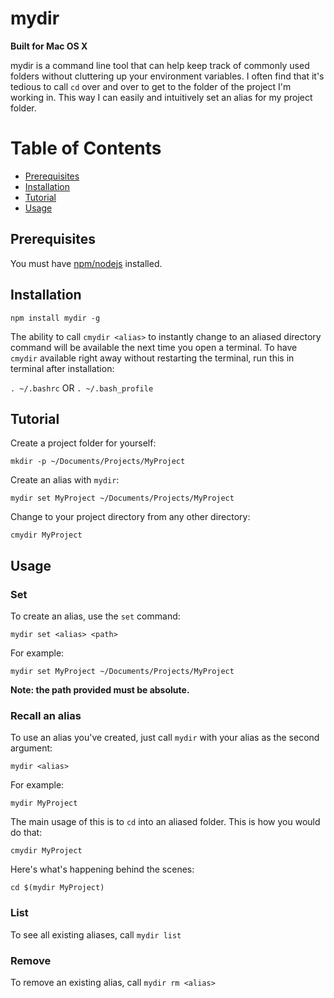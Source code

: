 # mydir

**Built for Mac OS X**

mydir is a command line tool that can help keep track of commonly used folders without cluttering up your environment variables. I often find that it's tedious to call `cd` over and over to get to the folder of the project I'm working in. This way I can easily and intuitively set an alias for my project folder.

# Table of Contents

- [Prerequisites](#prerequisites)
- [Installation](#installation)
- [Tutorial](#tutorial)
- [Usage](#usage)

## Prerequisites

You must have [npm/nodejs](https://docs.npmjs.com/getting-started/installing-node) installed.

## Installation

`npm install mydir -g`

The ability to call `cmydir <alias>` to instantly change to an aliased directory command will be available the next time you open a terminal. To have `cmydir` available right away without restarting the terminal, run this in terminal after installation:

`. ~/.bashrc` OR `. ~/.bash_profile`

## Tutorial

Create a project folder for yourself:

`mkdir -p ~/Documents/Projects/MyProject`

Create an alias with `mydir`:

`mydir set MyProject ~/Documents/Projects/MyProject`

Change to your project directory from any other directory:

`cmydir MyProject`

## Usage

### Set

To create an alias, use the `set` command:

`mydir set <alias> <path>`

For example:

`mydir set MyProject ~/Documents/Projects/MyProject`

**Note: the path provided must be absolute.**

### Recall an alias

To use an alias you've created, just call `mydir` with your alias as the second argument:

`mydir <alias>`

For example:

`mydir MyProject`

The main usage of this is to `cd` into an aliased folder. This is how you would do that:

`cmydir MyProject`

Here's what's happening behind the scenes:

`cd $(mydir MyProject)`

### List

To see all existing aliases, call `mydir list`

### Remove

To remove an existing alias, call `mydir rm <alias>`
